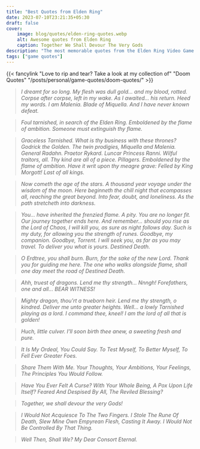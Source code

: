 ```yaml
---
title: "Best Quotes from Elden Ring"
date: 2023-07-10T23:21:35+05:30
draft: false
cover: 
    image: blog/quotes/elden-ring-quotes.webp
    alt: Awesome quotes from Elden Ring
    caption: Together We Shall Devour The Very Gods
description: "The most memorable quotes from the Elden Ring Video Game featuring a cast of iconic characters and an epic story."
tags: ["game quotes"] 
---
```


{{< fancylink "Love to rip and tear? Take a look at my collection of" "Doom Quotes" "/posts/personal/game-quotes/doom-quotes/" >}}


>*I dreamt for so long. My flesh was dull gold... and my blood, rotted. Corpse after corpse, left in my wake. As I awaited... his return. Heed my words. I am Malenia. Blade of Miquella. And I have never known defeat.*

>*Foul tarnished, in search of the Elden Ring. Emboldened by the flame of ambition. Someone must extinguish thy flame.*

>*Graceless Tarnished. What is thy business with these thrones? Godrick the Golden. The twin prodigies, Miquella and Malenia. General Radahn. Praetor Rykard. Luncar Princess Ranni. Wilful traitors, all. Thy kind are all of a piece. Pillagers. Emboldened by the flame of ambition. Have it writ upon thy meagre grave: Felled by King Morgott! Last of all kings.*

>*Now cometh the age of the stars. A thousand year voyage under the wisdom of the moon. Here beginneth the chill night that ecompasses all, reaching the great beyond. Into fear, doubt, and loneliness. As the path stretcheth into darkness.*

>*You... have inherited the frenzied flame. A pity. You are no longer fit. Our journey together ends here. And remember... should you rise as the Lord of Chaos, I will kill you, as sure as night follows day. Such is my duty, for allowing you the strength of runes. Goodbye, my companion. Goodbye, Torrent. I will seek you, as far as you may travel. To deliver you what is yours. Destined Death.*

>*O Erdtree, you shall burn. Burn, for the sake of the new Lord. Thank you for guiding me here. The one who walks alongside flame, shall one day meet the road of Destined Death.*

>*Ahh, truest of dragons. Lend me thy strength… Nnngh! Forefathers, one and all… BEAR WITNESS!*

>*Mighty dragon, thou'rt a trueborn heir. Lend me thy strength, o kindred. Deliver me unto greater heights. Well... a lowly Tarnished playing as a lord. I command thee, kneel! I am the lord of all that is golden!*

>*Huch, little culver. I'll soon birth thee anew, a sweeting fresh and pure.*

>*It Is My Ordeal, You Could Say. To Test Myself, To Better Myself, To Fell Ever Greater Foes.*

>*Share Them With Me. Your Thoughts, Your Ambitions, Your Feelings, The Principles You Would Follow.*

>*Have You Ever Felt A Curse? With Your Whole Being, A Pox Upon Life Itself? Feared And Despised By All, The Reviled Blessing?*

>*Together, we shall devour the very Gods!*

>*I Would Not Acquiesce To The Two Fingers. I Stole The Rune Of Death, Slew Mine Own Empyrean Flesh, Casting It Away. I Would Not Be Controlled By That Thing.*

>*Well Then, Shall We? My Dear Consort Eternal.*

